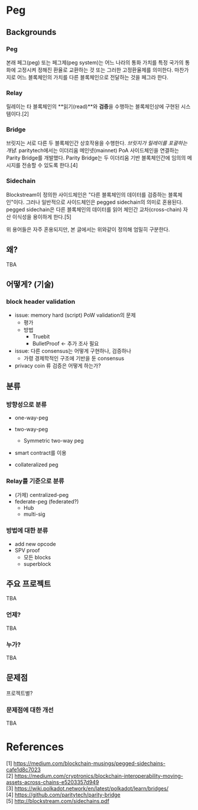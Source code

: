 # Peg

## Backgrounds

### Peg
본래 페그(peg) 또는 페그제(peg system)는 어느 나라의 통화 가치를 특정 국가의 통화에 고정시켜 정해진 환율로 교환하는 것 또는 그러한 고정환율제를 의미한다. 마찬가지로 어느 블록체인의 가치를 다른 블록체인으로 전달하는 것을 페그라 한다.

### Relay
릴레이는 타 블록체인의 **읽기(read)**와 **검증**을 수행하는 블록체인상에 구현된 시스템이다.[2]

### Bridge
브릿지는 서로 다른 두 블록체인간 상호작용을 수행한다. *브릿지가 릴레이를 포괄하는 개념.* paritytech에서는 이더리움 메인넷(mainnet) PoA 사이드체인을 연결하는 Parity Bridge를 개발했다. Parity Bridge는 두 이더리움 기반 블록체인간에 임의의 메시지를 전송할 수 있도록 한다.[4]

### Sidechain
Blockstream이 정의한 사이드체인은 "다른 블록체인의 데이터를 검증하는 블록체인"이다. 그러나 일반적으로 사이드체인은 pegged sidechain의 의미로 혼용된다. pegged sidechain은 다른 블록체인의 데이터를 읽어 체인간 교차(cross-chain) 자산 이식성을 용이하게 한다.[5]

위 용어들은 자주 혼용되지만, 본 글에서는 위와같이 정의해 엄밀히 구분한다.

## 왜?
TBA

## 어떻게? (기술)

### block header validation
* issue: memory hard (script) PoW validation의 문제
  * 평가
  * 방법
     * Truebit
     * BulletProof <- 추가 조사 필요
* issue: 다른 consensus는 어떻게 구현하나, 검증하나
  * 가령 경제학적인 구조에 기반을 둔 consensus
* privacy coin 류 검증은 어떻게 하는가?

## 분류

### 방향성으로 분류
* one-way-peg
* two-way-peg
  * Symmetric two-way peg

* smart contract를 이용
* collateralized peg

### Relay를 기준으로 분류
* (가제) centralized-peg
* federate-peg (federated?)
  * Hub
  * multi-sig
  
### 방법에 대한 분류
* add new opcode
* SPV proof
  * 모든 blocks
  * superblock
  
## 주요 프로젝트
TBA

### 언제?
TBA

### 누가?
TBA

## 문제점
프로젝트별?

### 문제점에 대한 개선
TBA


# References
[1] https://medium.com/blockchain-musings/pegged-sidechains-cafe1d8c7023   
[2] https://medium.com/cryptronics/blockchain-interoperability-moving-assets-across-chains-e5203357d949   
[3] https://wiki.polkadot.network/en/latest/polkadot/learn/bridges/   
[4] https://github.com/paritytech/parity-bridge   
[5] http://blockstream.com/sidechains.pdf   

